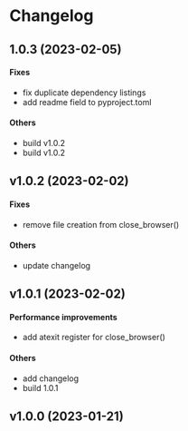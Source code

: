 # Changelog

## 1.0.3 (2023-02-05)

#### Fixes

* fix duplicate dependency listings
* add readme field to pyproject.toml
#### Others

* build v1.0.2
* build v1.0.2


## v1.0.2 (2023-02-02)

#### Fixes

* remove file creation from close_browser()
#### Others

* update changelog


## v1.0.1 (2023-02-02)

#### Performance improvements

* add atexit register for close_browser()
#### Others

* add changelog
* build 1.0.1


## v1.0.0 (2023-01-21)
